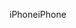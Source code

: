 <span data-ttu-id="dbeff-101">iPhone</span><span class="sxs-lookup"><span data-stu-id="dbeff-101">iPhone</span></span>